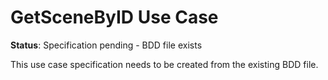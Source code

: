 # GetSceneByID Use Case

**Status**: Specification pending - BDD file exists

This use case specification needs to be created from the existing BDD file.


